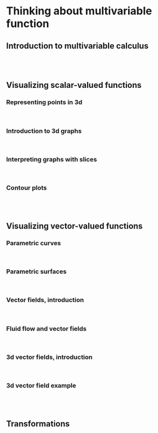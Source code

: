 

# Thinking about multivariable function

## Introduction to multivariable calculus

<br/> <br/>

## Visualizing scalar-valued functions

### Representing points in 3d

<br/>

### Introduction to 3d graphs

<br/>

### Interpreting graphs with slices

<br/>

### Contour plots

<br/>

<br/>

## Visualizing vector-valued functions

### Parametric curves

<br/>

### Parametric surfaces

<br/>

### Vector fields, introduction

<br/>

### Fluid flow and vector fields

<br/>

### 3d vector fields, introduction

<br/>

### 3d vector field example

<br/>

<br/>

## Transformations

